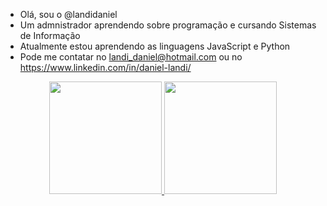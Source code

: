 - Olá, sou o @landidaniel
- Um admnistrador aprendendo sobre programação e cursando Sistemas de Informação
- Atualmente estou aprendendo as linguagens JavaScript e Python
- Pode me contatar no landi_daniel@hotmail.com ou no https://www.linkedin.com/in/daniel-landi/

<div align="center">
  <a href="https://github.com/landidaniel">
  <img height="180em" src="https://github-readme-stats.vercel.app/api?username=landidaniel&show_icons=false&theme=dark&include_all_commits=true&count_private=true"/>
  <img height="180em" src="https://github-readme-stats.vercel.app/api/top-langs/?username=landidaniel&layout=compact&langs_count=7&theme=dark"/>
</div>
